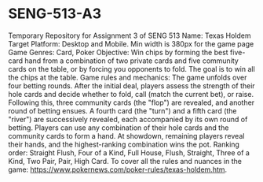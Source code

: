 # SENG-513-A3
Temporary Repository for Assignment 3 of SENG 513 
Name: Texas Holdem Target Platform: Desktop and Mobile. Min width is 380px for the game page Game Genres: Card, Poker Objective:
Win chips by forming the best five-card hand from a combination of two private cards and five community cards on the table, or by forcing you opponents to fold. The goal is to win all the chips at the table. Game rules and mechanics: The game unfolds over four betting rounds. After the initial deal, players assess the strength of their hole cards and decide whether to fold, call (match the current bet), or raise. Following this, three community cards (the "flop") are revealed, and another round of betting ensues. A fourth card (the "turn") and a fifth card (the "river") are successively revealed, each accompanied by its own round of betting. Players can use any combination of their hole cards and the community cards to form a hand. At showdown, remaining players reveal their hands, and the highest-ranking combination wins the pot. Ranking order: Straight Flush, Four of a Kind, Full House, Flush, Straight, Three of a Kind, Two Pair, Pair, High Card. To cover all the rules and nuances in the game: https://www.pokernews.com/poker-rules/texas-holdem.htm.
